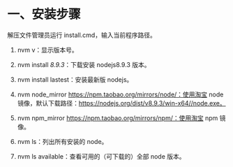 # 一、安装步骤

解压文件管理员运行 install.cmd，输入当前程序路径。

1. nvm v：显示版本号。

2. nvm install *8.9.3*：下载安装 nodejs8.9.3 版本。

3. nvm install lastest：安装最新版 nodejs。

4. nvm node_mirror https://npm.taobao.org/mirrors/node/：使用淘宝 node 镜像，默认下载路径：https://nodejs.org/dist/v8.9.3/win-x64//node.exe。

5. nvm npm_mirror https://npm.taobao.org/mirrors/npm/：使用淘宝 npm 镜像。

6. nvm ls：列出所有安装的 node。

7. nvm ls available：查看可用的（可下载的）全部 node 版本。

   

